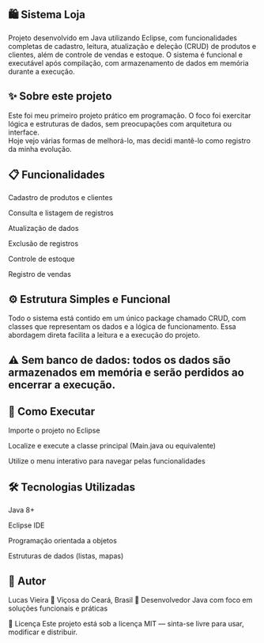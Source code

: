 ## 🛍️ Sistema Loja
Projeto desenvolvido em Java utilizando Eclipse, com funcionalidades completas de cadastro, leitura, atualização e deleção (CRUD) de produtos e clientes, além de controle de vendas e estoque. O sistema é funcional e executável após compilação, com armazenamento de dados em memória durante a execução.

## ✨ Sobre este projeto
Este foi meu primeiro projeto prático em programação. O foco foi exercitar lógica e estruturas de dados, sem preocupações com arquitetura ou interface.  
Hoje vejo várias formas de melhorá-lo, mas decidi mantê-lo como registro da minha evolução.

## 📋 Funcionalidades
Cadastro de produtos e clientes

Consulta e listagem de registros

Atualização de dados

Exclusão de registros

Controle de estoque

Registro de vendas

## ⚙️ Estrutura Simples e Funcional
Todo o sistema está contido em um único package chamado CRUD, com classes que representam os dados e a lógica de funcionamento. Essa abordagem direta facilita a leitura e a execução do projeto.

## ⚠️ Sem banco de dados: todos os dados são armazenados em memória e serão perdidos ao encerrar a execução.

## 🚀 Como Executar
Importe o projeto no Eclipse

Localize e execute a classe principal (Main.java ou equivalente)

Utilize o menu interativo para navegar pelas funcionalidades

## 🛠️ Tecnologias Utilizadas
Java 8+

Eclipse IDE

Programação orientada a objetos

Estruturas de dados (listas, mapas)

## 🙋 Autor
Lucas Vieira 📍 Viçosa do Ceará, Brasil 💼 Desenvolvedor Java com foco em soluções funcionais e práticas

📄 Licença
Este projeto está sob a licença MIT — sinta-se livre para usar, modificar e distribuir.
